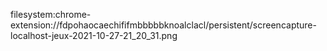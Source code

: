 filesystem:chrome-extension://fdpohaocaechififmbbbbbknoalclacl/persistent/screencapture-localhost-jeux-2021-10-27-21_20_31.png
